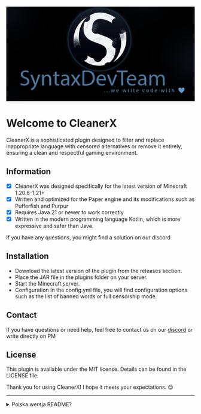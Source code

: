 ![syntaxdevteam_logo.png](assets/syntaxdevteam_logo.png)
# Welcome to CleanerX
CleanerX is a sophisticated plugin designed to filter and replace inappropriate language with censored alternatives or remove it entirely, ensuring a clean and respectful gaming environment.

## Information
* [x] CleanerX was designed specifically for the latest version of Minecraft 1.20.6-1.21+
* [x] Written and optimized for the Paper engine and its modifications such as Pufferfish and Purpur
* [x] Requires Java 21 or newer to work correctly
* [x] Written in the modern programming language Kotlin, which is more expressive and safer than Java.

If you have any questions, you might find a solution on our discord

## Installation
* Download the latest version of the plugin from the releases section.
* Place the JAR file in the plugins folder on your server.
* Start the Minecraft server.
* Configuration In the config.yml file, you will find configuration options such as the list of banned words or full censorship mode.

## Contact
If you have questions or need help, feel free to contact us on our [discord](https://discord.gg/KNstae3UEV) or write directly on PM

## License
This plugin is available under the MIT license. Details can be found in the LICENSE file.

Thank you for using CleanerX! I hope it meets your expectations. 😊


---
<details>
<summary>Polska wersja README?</summary>

# CleanerX

CleanerX to zaawansowany plugin zaprojektowany do filtrowania i zamiany niecenzuralnych słów na ocenzurowane odpowiedniki lub ich całkowitego usuwania, zapewniając czyste i szanujące środowisko gry..

## Informacje
* [x] CleanerX został zaprojektowany specjalnie pod najnowszą wersję Minecraft od 1.20.6 do 1.21+
* [x] Napisany i zoptymalizowano pod silnik Paper oraz jego modyfikacje tj. Pufferfish i Purpur
* [x] Wymaga Javy 21 lub nowszej, aby działać poprawnie
* [x] Napisany w nowoczesnym języku programowania Kotlin, który jest bardziej ekspresyjny i bezpieczny niż Java.

Jeśli masz jakieś pytania, być może znajdziesz na nie rozwiązanie na naszym [discordzie](https://discord.gg/KNstae3UEV)

## Instalacja
* Pobierz najnowszą wersję pluginu z sekcji wydań.
* Umieść plik JAR w folderze plugins na swoim serwerze.
* Uruchom serwer Minecraft.
* Konfiguracja
  W pliku config.yml znajdziesz opcje konfiguracyjne, takie jak listę zakazanych słów czy tryb pełnej cenzury.

## Kontakt
Jeśli masz pytania lub potrzebujesz pomocy, śmiało skontaktuj się z nami na naszym [discordzie](https://discord.gg/KNstae3UEV) lub napisz bezpośrednio na PM

## Licencja
Ten plugin jest dostępny na licencji MIT. Szczegóły znajdziesz w pliku LICENSE.

Dziękuję za korzystanie z CleanerX! Mam nadzieję, że spełni twoje oczekiwania. 😊
</details>
